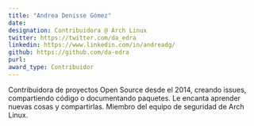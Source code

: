 ```yaml
---
title: "Andrea Denisse Gómez"
date: 
designation: Contribuidora @ Arch Linux
twitter: https://twitter.com/da_edra
linkedin: https://www.linkedin.com/in/andreadg/
github: https://github.com/da-edra
purl: 
award_type: Contribuidor
---
```


Contribuidora de proyectos Open Source desde el 2014, creando issues, compartiendo código o documentando paquetes. Le encanta aprender nuevas cosas y compartirlas. Miembro del equipo de seguridad de Arch Linux.
